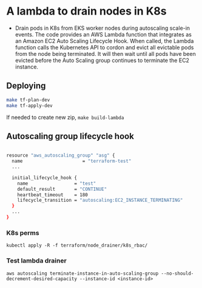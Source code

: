 # A lambda to drain nodes in K8s

- Drain pods in K8s from EKS worker nodes during autoscaling scale-in events. The code provides an AWS Lambda function that integrates as an Amazon EC2 Auto Scaling Lifecycle Hook. When called, the Lambda function calls the Kubernetes API to cordon and evict all evictable pods from the node being terminated. It will then wait until all pods have been evicted before the Auto Scaling group continues to terminate the EC2 instance.

## Deploying

```sh
make tf-plan-dev
make tf-apply-dev
```

If needed to create new zip, `make build-lambda`


## Autoscaling group lifecycle hook

```sh

resource "aws_autoscaling_group" "asg" {
  name                      = "terraform-test"
  ...

  initial_lifecycle_hook {
    name                 = "test"
    default_result       = "CONTINUE"
    heartbeat_timeout    = 180
    lifecycle_transition = "autoscaling:EC2_INSTANCE_TERMINATING"
  }
  ...
}
```

### K8s perms 

`kubectl apply -R -f terraform/node_drainer/k8s_rbac/`

### Test lambda drainer 

`aws autoscaling terminate-instance-in-auto-scaling-group --no-should-decrement-desired-capacity --instance-id <instance-id>`
